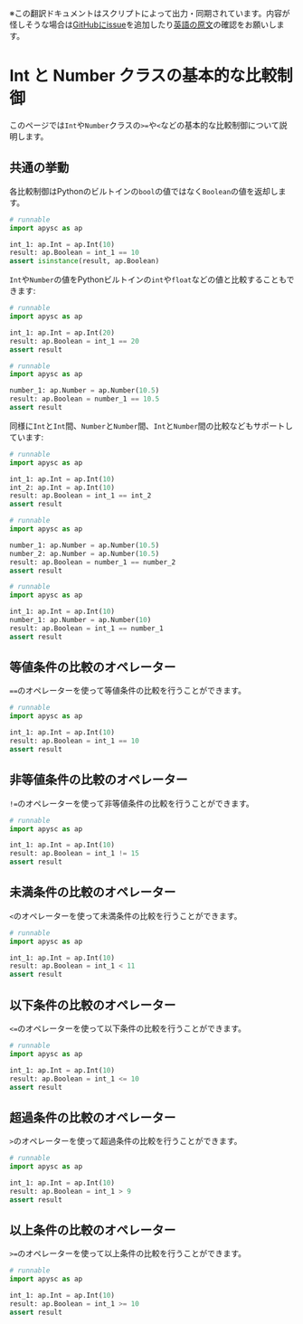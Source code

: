 <span class="inconspicuous-txt">※この翻訳ドキュメントはスクリプトによって出力・同期されています。内容が怪しそうな場合は<a href="https://github.com/simon-ritchie/apysc/issues" target="_blank">GitHubにissue</a>を追加したり[英語の原文](../en/int_and_number_comparison_operations.html)の確認をお願いします。</span>

# Int と Number クラスの基本的な比較制御

このページでは`Int`や`Number`クラスの`>=`や`<`などの基本的な比較制御について説明します。

## 共通の挙動

各比較制御はPythonのビルトインの`bool`の値ではなく`Boolean`の値を返却します。

```py
# runnable
import apysc as ap

int_1: ap.Int = ap.Int(10)
result: ap.Boolean = int_1 == 10
assert isinstance(result, ap.Boolean)
```

`Int`や`Number`の値をPythonビルトインの`int`や`float`などの値と比較することもできます:

```py
# runnable
import apysc as ap

int_1: ap.Int = ap.Int(20)
result: ap.Boolean = int_1 == 20
assert result
```

```py
# runnable
import apysc as ap

number_1: ap.Number = ap.Number(10.5)
result: ap.Boolean = number_1 == 10.5
assert result
```

同様に`Int`と`Int`間、`Number`と`Number`間、`Int`と`Number`間の比較などもサポートしています:

```py
# runnable
import apysc as ap

int_1: ap.Int = ap.Int(10)
int_2: ap.Int = ap.Int(10)
result: ap.Boolean = int_1 == int_2
assert result
```

```py
# runnable
import apysc as ap

number_1: ap.Number = ap.Number(10.5)
number_2: ap.Number = ap.Number(10.5)
result: ap.Boolean = number_1 == number_2
assert result
```

```py
# runnable
import apysc as ap

int_1: ap.Int = ap.Int(10)
number_1: ap.Number = ap.Number(10)
result: ap.Boolean = int_1 == number_1
assert result
```

## 等値条件の比較のオペレーター

`==`のオペレーターを使って等値条件の比較を行うことができます。

```py
# runnable
import apysc as ap

int_1: ap.Int = ap.Int(10)
result: ap.Boolean = int_1 == 10
assert result
```

## 非等値条件の比較のオペレーター

`!=`のオペレーターを使って非等値条件の比較を行うことができます。

```py
# runnable
import apysc as ap

int_1: ap.Int = ap.Int(10)
result: ap.Boolean = int_1 != 15
assert result
```

## 未満条件の比較のオペレーター

`<`のオペレーターを使って未満条件の比較を行うことができます。

```py
# runnable
import apysc as ap

int_1: ap.Int = ap.Int(10)
result: ap.Boolean = int_1 < 11
assert result
```

## 以下条件の比較のオペレーター

`<=`のオペレーターを使って以下条件の比較を行うことができます。

```py
# runnable
import apysc as ap

int_1: ap.Int = ap.Int(10)
result: ap.Boolean = int_1 <= 10
assert result
```

## 超過条件の比較のオペレーター

`>`のオペレーターを使って超過条件の比較を行うことができます。

```py
# runnable
import apysc as ap

int_1: ap.Int = ap.Int(10)
result: ap.Boolean = int_1 > 9
assert result
```

## 以上条件の比較のオペレーター

`>=`のオペレーターを使って以上条件の比較を行うことができます。

```py
# runnable
import apysc as ap

int_1: ap.Int = ap.Int(10)
result: ap.Boolean = int_1 >= 10
assert result
```